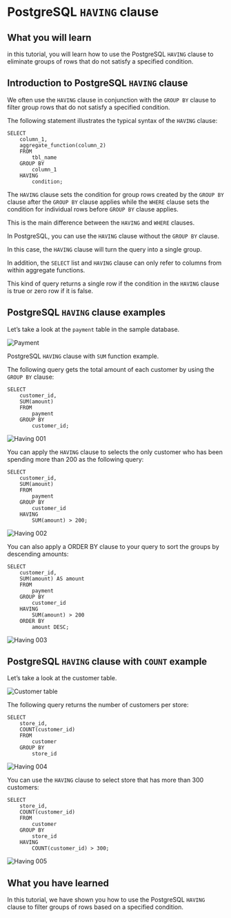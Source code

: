 # PostgreSQL `HAVING` clause

## What you will learn

in this tutorial, you will learn how to use the PostgreSQL `HAVING` clause to eliminate groups of rows that do not 
satisfy a specified condition.

## Introduction to PostgreSQL `HAVING` clause

We often use the `HAVING` clause in conjunction with the `GROUP BY` clause to filter group rows that do not satisfy a 
specified condition.

The following statement illustrates the typical syntax of the `HAVING` clause:

    SELECT
        column_1,
        aggregate_function(column_2)
        FROM
            tbl_name
        GROUP BY
            column_1
        HAVING
            condition;

The `HAVING` clause sets the condition for group rows created by the `GROUP BY` clause after the `GROUP BY` clause 
applies while the `WHERE` clause sets the condition for individual rows before `GROUP BY` clause applies. 

This is the main difference between the `HAVING` and `WHERE` clauses.

In PostgreSQL, you can use the `HAVING` clause without the `GROUP BY` clause. 

In this case, the `HAVING` clause will turn the query into a single group. 

In addition, the `SELECT` list and `HAVING` clause can only refer to columns from within aggregate functions. 

This kind of query returns a single row if the condition in the `HAVING` clause is true or zero row if it is false.

## PostgreSQL `HAVING` clause examples

Let’s take a look at the `payment` table in the sample database.

![Payment](../images/payment.png)

PostgreSQL `HAVING` clause with `SUM` function example.

The following query gets the total amount of each customer by using the `GROUP BY` clause:

    SELECT
        customer_id,
        SUM(amount)
        FROM
            payment
        GROUP BY
            customer_id;
            
![Having 001](../images/having_001.png)

You can apply the `HAVING` clause to selects the only customer who has been spending more than 200 as the following 
query:

    SELECT
        customer_id,
        SUM(amount)
        FROM
            payment
        GROUP BY
            customer_id
        HAVING
            SUM(amount) > 200;
            
![Having 002](../images/having_002.png)

You can also apply a ORDER BY clause to your query to sort the groups by descending amounts:

    SELECT
        customer_id,
        SUM(amount) AS amount
        FROM
            payment
        GROUP BY
            customer_id
        HAVING
            SUM(amount) > 200
        ORDER BY
            amount DESC;
            
![Having 003](../images/having_003.png)

## PostgreSQL `HAVING` clause with `COUNT` example

Let’s take a look at the customer table.

![Customer table](../images/customer.png)

The following query returns the number of customers per store:

    SELECT
        store_id,
        COUNT(customer_id)
        FROM
            customer
        GROUP BY
            store_id
            
![Having 004](../images/having_004.png)

You can use the `HAVING` clause to select store that has more than 300 customers:

    SELECT
        store_id,
        COUNT(customer_id)
        FROM
            customer
        GROUP BY
            store_id
        HAVING
            COUNT(customer_id) > 300;
            
![Having 005](../images/having_005.png)

## What you have learned

In this tutorial, we have shown you how to use the PostgreSQL `HAVING` clause to filter groups of rows based on a 
specified condition.